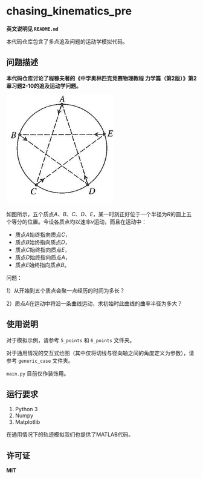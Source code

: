 # chasing_kinematics_pre

**英文说明见 `README.md`**

本代码仓库包含了多点追及问题的运动学模拟代码。

## 问题描述

**本代码仓库讨论了程稼夫著的《中学奥林匹克竞赛物理教程 力学篇（第2版）》第2章习题2-10的追及运动学问题。**


![Problem](problem_img.jpeg)


如图所示，五个质点$A$、$B$、$C$、$D$、$E$，某一时刻正好位于一个半径为$R$的圆上五个等分的位置。今设各质点均以速率$v$运动，而且在运动中：

- 质点$A$始终指向质点$C$，
- 质点$B$始终指向质点$D$，
- 质点$C$始终指向质点$E$，
- 质点$D$始终指向质点$A$，
- 质点$E$始终指向质点$B$。

问题：

1）从开始到五个质点会聚一点经历的时间为多长？

2）质点$A$在运动中将沿一条曲线运动，求初始时此曲线的曲率半径为多大？

## 使用说明

对于模拟示例，请参考 `5_points` 和 `6_points` 文件夹。

对于通用情况的交互式绘图（其中仅将切线与径向轴之间的角度定义为参数），请参考 `generic_case` 文件夹。

`main.py` 目前仅作装饰用。

## 运行要求

1. Python 3
2. Numpy
3. Matplotlib

在通用情况下的轨迹模拟我们也提供了MATLAB代码。

## 许可证

**MIT**